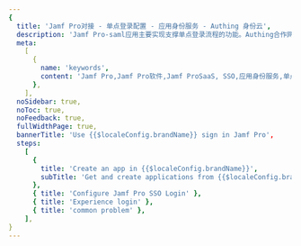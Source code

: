 ```yaml
---
{
  title: 'Jamf Pro对接 - 单点登录配置 - 应用身份服务 - Authing 身份云',
  description: 'Jamf Pro-saml应用主要实现支撑单点登录流程的功能。Authing合作网络提供 Jamf Pro对接，单点登录，SSO，实现应用的快捷登录、免密登录，提升员工办公体验、增强用户体验，增强企业数字化服务水平。',
  meta:
    [
      {
        name: 'keywords',
        content: 'Jamf Pro,Jamf Pro软件,Jamf ProSaaS, SSO,应用身份服务,单点登录配置,Authing身份云',
      },
    ],
  noSidebar: true,
  noToc: true,
  noFeedback: true,
  fullWidthPage: true,
  bannerTitle: 'Use {{$localeConfig.brandName}} sign in Jamf Pro',
  steps:
    [
      {
        title: 'Create an app in {{$localeConfig.brandName}}',
        subTitle: 'Get and create applications from {{$localeConfig.brandName}} application',
      },
      { title: 'Configure Jamf Pro SSO Login' },
      { title: 'Experience login' },
      { title: 'common problem' },
    ],
}
---
```


<IntegrationDetail backLink="/en/integration/"/>
